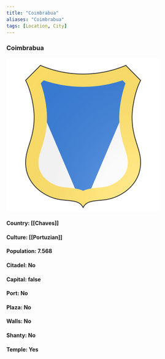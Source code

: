 ```yaml
---
title: "Coimbrabua"
aliases: "Coimbrabua"
tags: [Location, City]
---
```

### Coimbrabua
![](attachment/d167c655f1b38f301833d19a36bd5150.svg)

#### Country: [[Chaves]]

#### Culture: [[Portuzian]]

#### Population: 7.568

#### Citadel: No

#### Capital: false

#### Port: No

#### Plaza: No

#### Walls: No

#### Shanty: No

#### Temple: Yes

